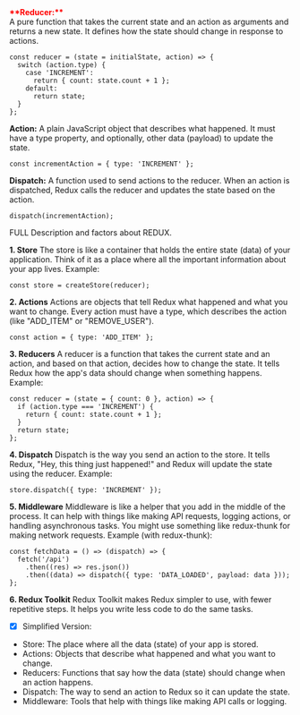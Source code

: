 <div style="color: red; font-weight: bold;">**Reducer:**</div> A pure function that takes the current state and an action as arguments and returns a new state. It defines how the state should change in response to actions.

``` 
const reducer = (state = initialState, action) => {
  switch (action.type) {
    case 'INCREMENT':
      return { count: state.count + 1 };
    default:
      return state;
  }
};
```

**Action:**  A plain JavaScript object that describes what happened. It must have a type property, and optionally, other data (payload) to update the state.
```
const incrementAction = { type: 'INCREMENT' };
```

**Dispatch:** A function used to send actions to the reducer. When an action is dispatched, Redux calls the reducer and updates the state based on the action.
 
```
dispatch(incrementAction);
```

FULL Description and factors about REDUX.

**1. Store**
The store is like a container that holds the entire state (data) of your application. Think of it as a place where all the important information about your app lives.
Example:
```
const store = createStore(reducer);
```
**2. Actions**
Actions are objects that tell Redux what happened and what you want to change. Every action must have a type, which describes the action (like "ADD_ITEM" or "REMOVE_USER").
```
const action = { type: 'ADD_ITEM' };
```
**3. Reducers**
A reducer is a function that takes the current state and an action, and based on that action, decides how to change the state. It tells Redux how the app's data should change when something happens.
Example:
```
const reducer = (state = { count: 0 }, action) => {
  if (action.type === 'INCREMENT') {
    return { count: state.count + 1 };
  }
  return state;
};
```
**4. Dispatch**
Dispatch is the way you send an action to the store. It tells Redux, "Hey, this thing just happened!" and Redux will update the state using the reducer.
Example:
```
store.dispatch({ type: 'INCREMENT' });
```
**5. Middleware**
Middleware is like a helper that you add in the middle of the process. It can help with things like making API requests, logging actions, or handling asynchronous tasks. You might use something like redux-thunk for making network requests.
Example (with redux-thunk):
```
const fetchData = () => (dispatch) => {
  fetch('/api')
    .then((res) => res.json())
    .then((data) => dispatch({ type: 'DATA_LOADED', payload: data }));
};
```
**6. Redux Toolkit**
Redux Toolkit makes Redux simpler to use, with fewer repetitive steps. It helps you write less code to do the same tasks.

- [x] Simplified Version:
  
- Store: The place where all the data (state) of your app is stored.
- Actions: Objects that describe what happened and what you want to change.
- Reducers: Functions that say how the data (state) should change when an action happens.
- Dispatch: The way to send an action to Redux so it can update the state.
- Middleware: Tools that help with things like making API calls or logging.
